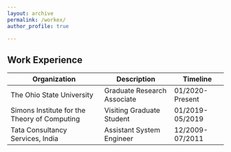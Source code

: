 ```yaml
---
layout: archive
permalink: /workex/
author_profile: true

---
```




## Work Experience

Organization | Description | Timeline
-------|-------------|-----------
The Ohio State University | Graduate Research Associate  | 01/2020-Present
Simons Institute for the Theory of Computing | Visiting Graduate Student | 01/2019-05/2019
Tata Consultancy Services, India | Assistant System Engineer | 12/2009-07/2011

